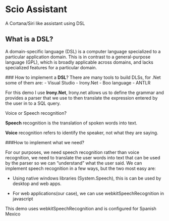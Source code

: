 # Scio Assistant
A Cortana/Siri like assistant using DSL

## What is a DSL?
<p>
A domain-specific language (DSL) is a computer language specialized to a particular application domain. This is in contrast to a general-purpose language (GPL), which is broadly applicable across domains, and lacks specialized features for a particular domain.
</p>
### How to implement a <b>DSL</b>?
There are many tools to build DLSs, for .Net some of them are:
- Visual Studio
- Irony.Net
- Boo language
- ANTLR

For this demo I use <b>Irony.Net</b>, Irony.net allows us to define the grammar and provides a parser that we use to then translate the expression entered by the user in to a SQL query.


Voice or Speech recognition?

<b>Speech</b> recognition is the translation of spoken words into text.

<b>Voice</b> recognition refers to identify the speaker, not what they are saying.


###How to implement what we need?

For our purposes, we need speech recognition rather than voice recognition, we need to translate the user words into text that can be used by the parser so we can “understand” what the user said.
We can implement speech recognition in a few ways, but the two most easy are:

- Using native windows libraries (System.Speech), this is can be used by desktop and web apps.

- For web applications(our case), we can use webkitSpeechRecognition in javascript

This demo uses webkitSpeechRecognition and is configured for Spanish Mexico

